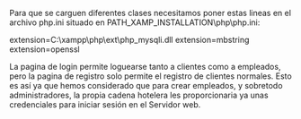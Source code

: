 Para que se carguen diferentes clases necesitamos poner estas lineas en el archivo php.ini
situado en PATH_XAMP_INSTALLATION\php\php.ini:

extension=C:\xampp\php\ext\php_mysqli.dll
extension=mbstring
extension=openssl

La pagina de login permite loguearse tanto a clientes como a empleados, pero la pagina de registro solo permite el registro de clientes normales. Esto es así ya que hemos considerado que para crear empleados, y sobretodo administradores, la propia cadena hotelera les proporcionaria ya unas credenciales para iniciar sesión en el Servidor web.